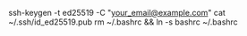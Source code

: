 ssh-keygen -t ed25519 -C "your_email@example.com"
cat ~/.ssh/id_ed25519.pub
rm ~/.bashrc && ln -s bashrc ~/.bashrc